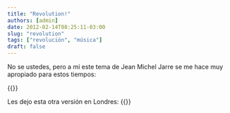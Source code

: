 ```yaml
---
title: "Revolution!"
authors: [admin]
date: 2012-02-14T08:25:11-03:00
slug: "revolution"
tags: ["revolución", "música"]
draft: false
---
```


No se ustedes, pero a mí este tema de Jean Michel Jarre se me hace muy
apropiado para estos tiempos:

{{<youtube G89bktisLoE>}}

Les dejo esta otra versión en Londres:
{{<youtube PXEgJEg8UoU>}}